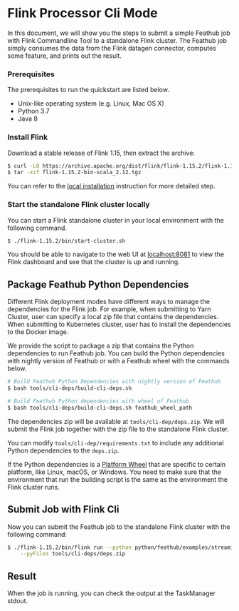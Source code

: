 # Flink Processor Cli Mode

In this document, we will show you the steps to submit a simple Feathub job with Flink 
Commandline Tool to a standalone Flink cluster. The Feathub job simply consumes
the data from the Flink datagen connector, computes some feature, and prints out the 
result.

### Prerequisites

The prerequisites to run the quickstart are listed below.

- Unix-like operating system (e.g. Linux, Mac OS X)
- Python 3.7
- Java 8

### Install Flink 

Download a stable release of Flink 1.15, then extract the archive:

```bash
$ curl -LO https://archive.apache.org/dist/flink/flink-1.15.2/flink-1.15.2-bin-scala_2.12.tgz
$ tar -xzf flink-1.15.2-bin-scala_2.12.tgz
```

You can refer to the [local installation](https://nightlies.apache.org/flink/flink-docs-release-1.15//docs/try-flink/local_installation/) 
instruction for more detailed step.

### Start the standalone Flink cluster locally

You can start a Flink standalone cluster in your local environment with the following 
command.

```bash
$ ./flink-1.15.2/bin/start-cluster.sh
```

You should be able to navigate to the web UI at [localhost:8081](http://localhost:8081)
to view the Flink dashboard and see that the cluster is up and running.

## Package Feathub Python Dependencies

Different Flink deployment modes have different ways to manage the dependencies for the
Flink job. For example, when submitting to Yarn Cluster, user can specify a local zip 
file that contains the dependencies. When submitting to Kubernetes cluster, user has
to install the dependencies to the Docker image.

We provide the script to package a zip that contains the Python dependencies to run
Feathub job. You can build the Python dependencies with nightly version of Feathub or 
with a Feathub wheel with the commands below.

```bash
# Build Feathub Python Dependencies with nightly version of Feathub
$ bash tools/cli-deps/build-cli-deps.sh

# Build Feathub Python dependencies with wheel of Feathub
$ bash tools/cli-deps/build-cli-deps.sh feathub_wheel_path
```

The dependencies zip will be available at `tools/cli-dep/deps.zip`. We will submit the 
Flink job together with the zip file to the standalone Flink cluster.

You can modify `tools/cli-dep/requirements.txt` to include any additional Python 
dependencies to the `deps.zip`.

If the Python dependencies is a [Platform Wheel](https://packaging.python.org/en/latest/guides/distributing-packages-using-setuptools/#platform-wheels)
that are specific to certain platform, like Linux, macOS, or Windows. You need to make
sure that the environment that run the building script is the same as the environment
the Flink cluster runs.

## Submit Job with Flink Cli

Now you can submit the Feathub job to the standalone Flink cluster with the following
command:

```bash
$ ./flink-1.15.2/bin/flink run --python python/feathub/examples/streaming_average_flink_cli.py \
    --pyFiles tools/cli-deps/deps.zip
```

## Result

When the job is running, you can check the output at the TaskManager stdout.
